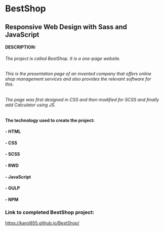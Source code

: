 # BestShop
## Responsive Web Design with Sass and JavaScript
#### DESCRIPTION:
###### The project is called BestShop. It is a one-page website.
###### This is the presentation page of an invented company that offers online shop management services and also provides the relevant software for this.
###### The page was first designed in CSS and then modified for SCSS and finally add Calculator using JS.

#### The technology used to create the project:
#### - HTML
#### - CSS
#### - SCSS
#### - RWD
#### - JavaScript
#### - GULP
#### - NPM

### Link to completed BestShop project:

https://karol855.github.io/BestShop/
